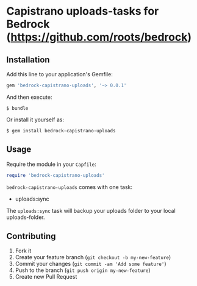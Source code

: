 # Capistrano uploads-tasks for Bedrock (https://github.com/roots/bedrock)

## Installation

Add this line to your application's Gemfile:

```ruby
gem 'bedrock-capistrano-uploads', '~> 0.0.1'
```

And then execute:

    $ bundle

Or install it yourself as:

    $ gem install bedrock-capistrano-uploads

## Usage

Require the module in your `Capfile`:

```ruby
require 'bedrock-capistrano-uploads'
```

`bedrock-capistrano-uploads` comes with one task:

* uploads:sync

The `uploads:sync` task will backup your uploads folder to your local uploads-folder.

## Contributing

1. Fork it
2. Create your feature branch (`git checkout -b my-new-feature`)
3. Commit your changes (`git commit -am 'Add some feature'`)
4. Push to the branch (`git push origin my-new-feature`)
5. Create new Pull Request
